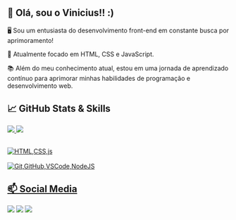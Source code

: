 ## 👋 Olá, sou o Vinicius!! :)

🖥️ Sou um entusiasta do desenvolvimento front-end em constante busca por aprimoramento!

🚀 Atualmente focado em HTML, CSS e JavaScript.

📚 Além do meu conhecimento atual, estou em uma jornada de aprendizado contínuo para aprimorar minhas habilidades de programação e desenvolvimento web.

## **📈 GitHub Stats & Skills**
<div>
  <a href="https://github.com/PeNeTrAz">
  <img src="https://github-readme-stats.vercel.app/api?username=penetraz&show_icons=true&line_height=27&count_private=true&icon_color=02A0FF&theme=dark"/>
  <img src="https://github-readme-stats.vercel.app/api/top-langs/?username=penetraz&theme=dark"/>
</div> <br>

![HTML,CSS,js](https://skillicons.dev/icons?i=html,css,js) <br> <br>
![Git,GitHub,VSCode,NodeJS](https://skillicons.dev/icons?i=git,github,vscode,nodejs)


## **📫 Social Media**

<div>
  <a href="https://www.youtube.com/channel/UCjG7ow5nQPQxDc9yaNvaZBA" target="_blank"><img src="https://img.shields.io/badge/YouTube-FF0000?style=for-the-badge&logo=youtube&logoColor=white"></a>
  <a href="https://discord.gg/d6SKCtq7Hc" target="_blank"><img src="https://img.shields.io/badge/Discord-7289DA?style=for-the-badge&logo=discord&logoColor=white"></a> 
  <a href="https://www.linkedin.com/in/vinicius-penetra-762320265/" target="_blank"><img src="https://img.shields.io/badge/-LinkedIn-%230077B5?style=for-the-badge&logo=linkedin&logoColor=white"></a>
</div>

  
